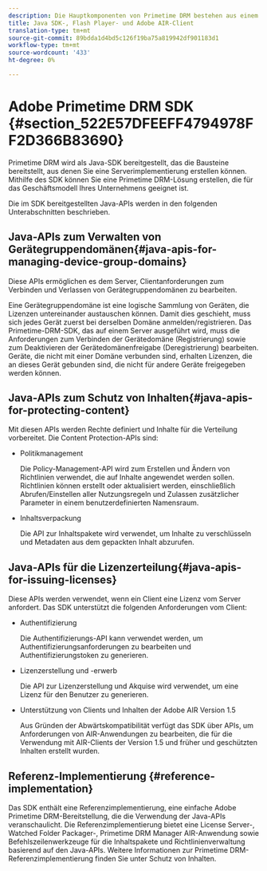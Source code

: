 ```yaml
---
description: Die Hauptkomponenten von Primetime DRM bestehen aus einem Java SDK und den Flash Player- und Adobe AIR Client-Laufzeitumgebung-Umgebung.
title: Java SDK-, Flash Player- und Adobe AIR-Client
translation-type: tm+mt
source-git-commit: 89bdda1d4bd5c126f19ba75a819942df901183d1
workflow-type: tm+mt
source-wordcount: '433'
ht-degree: 0%

---
```



# Adobe Primetime DRM SDK {#section_522E57DFEEFF4794978FF2D366B83690}

Primetime DRM wird als Java-SDK bereitgestellt, das die Bausteine bereitstellt, aus denen Sie eine Serverimplementierung erstellen können. Mithilfe des SDK können Sie eine Primetime DRM-Lösung erstellen, die für das Geschäftsmodell Ihres Unternehmens geeignet ist.

Die im SDK bereitgestellten Java-APIs werden in den folgenden Unterabschnitten beschrieben.

## Java-APIs zum Verwalten von Gerätegruppendomänen{#java-apis-for-managing-device-group-domains}

Diese APIs ermöglichen es dem Server, Clientanforderungen zum Verbinden und Verlassen von Gerätegruppendomänen zu bearbeiten.

Eine Gerätegruppendomäne ist eine logische Sammlung von Geräten, die Lizenzen untereinander austauschen können. Damit dies geschieht, muss sich jedes Gerät zuerst bei derselben Domäne anmelden/registrieren. Das Primetime-DRM-SDK, das auf einem Server ausgeführt wird, muss die Anforderungen zum Verbinden der Gerätedomäne (Registrierung) sowie zum Deaktivieren der Gerätedomänenfreigabe (Deregistrierung) bearbeiten. Geräte, die nicht mit einer Domäne verbunden sind, erhalten Lizenzen, die an dieses Gerät gebunden sind, die nicht für andere Geräte freigegeben werden können.

## Java-APIs zum Schutz von Inhalten{#java-apis-for-protecting-content}

Mit diesen APIs werden Rechte definiert und Inhalte für die Verteilung vorbereitet. Die Content Protection-APIs sind:

* Politikmanagement

   Die Policy-Management-API wird zum Erstellen und Ändern von Richtlinien verwendet, die auf Inhalte angewendet werden sollen. Richtlinien können erstellt oder aktualisiert werden, einschließlich Abrufen/Einstellen aller Nutzungsregeln und Zulassen zusätzlicher Parameter in einem benutzerdefinierten Namensraum.

* Inhaltsverpackung

   Die API zur Inhaltspakete wird verwendet, um Inhalte zu verschlüsseln und Metadaten aus dem gepackten Inhalt abzurufen.

## Java-APIs für die Lizenzerteilung{#java-apis-for-issuing-licenses}

Diese APIs werden verwendet, wenn ein Client eine Lizenz vom Server anfordert. Das SDK unterstützt die folgenden Anforderungen vom Client:

* Authentifizierung

   Die Authentifizierungs-API kann verwendet werden, um Authentifizierungsanforderungen zu bearbeiten und Authentifizierungstoken zu generieren.

* Lizenzerstellung und -erwerb

   Die API zur Lizenzerstellung und Akquise wird verwendet, um eine Lizenz für den Benutzer zu generieren.

* Unterstützung von Clients und Inhalten der Adobe AIR Version 1.5

   Aus Gründen der Abwärtskompatibilität verfügt das SDK über APIs, um Anforderungen von AIR-Anwendungen zu bearbeiten, die für die Verwendung mit AIR-Clients der Version 1.5 und früher und geschützten Inhalten erstellt wurden.

## Referenz-Implementierung {#reference-implementation}

Das SDK enthält eine Referenzimplementierung, eine einfache Adobe Primetime DRM-Bereitstellung, die die Verwendung der Java-APIs veranschaulicht. Die Referenzimplementierung bietet eine License Server-, Watched Folder Packager-, Primetime DRM Manager AIR-Anwendung sowie Befehlszeilenwerkzeuge für die Inhaltspakete und Richtlinienverwaltung basierend auf den Java-APIs. Weitere Informationen zur Primetime DRM-Referenzimplementierung finden Sie unter Schutz von Inhalten.